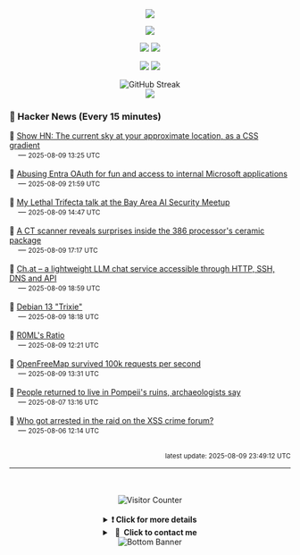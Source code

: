 <div align="center">
  <img src="https://readme-typing-svg.herokuapp.com?font=Fira+Code&weight=600&size=19&duration=3000&pause=1000&color=F7931A&center=true&vCenter=true&width=600&lines=%F0%9F%91%8B+Hi+%2C++I'm+(+Esmaeil+Asadi+%3C%3D%3E+%D8%A7%D8%B3%D9%80%D9%85%D9%80%D8%A7%D8%B9%D9%80%DB%8C%D9%80%D9%84+%D8%A7%D8%B3%D9%80%D8%AF%DB%8C+)"/>
</div>

<p align="center">
  <img src="http://github-profile-summary-cards.vercel.app/api/cards/profile-details?username=Null-Err0r&theme=gruvbox" />
</p>
<p align="center">
  <img src="http://github-profile-summary-cards.vercel.app/api/cards/repos-per-language?username=Null-Err0r&theme=gruvbox" />
  <img src="http://github-profile-summary-cards.vercel.app/api/cards/most-commit-language?username=Null-Err0r&theme=gruvbox" />
</p>
<p align="center">
  <img src="http://github-profile-summary-cards.vercel.app/api/cards/stats?username=Null-Err0r&theme=gruvbox" />
  <img src="http://github-profile-summary-cards.vercel.app/api/cards/productive-time?username=Null-Err0r&theme=gruvbox&utcOffset=8" />
</p>
<div align="center">
  <img src="https://streak-stats.demolab.com/?user=null-err0r&theme=gruvbox" alt="GitHub Streak" />
</div>
<div align="center">
  <img src="https://github-profile-trophy.vercel.app/?username=Null-Err0r&theme=gruvbox&no-frame=true&margin-w=15&margin-h=15&row=2&column=4" />
</div>


### 📰 Hacker News (Every 15 minutes)

<!-- HACKER_NEWS_START -->
🔹 <a href='https://sky.dlazaro.ca' target='_blank' rel='noopener noreferrer'>Show HN: The current sky at your approximate location, as a CSS gradient</a><br>&nbsp;&nbsp;&nbsp;&nbsp;— <small>2025-08-09 13:25 UTC</small><br><br>
🔹 <a href='https://research.eye.security/consent-and-compromise/' target='_blank' rel='noopener noreferrer'>Abusing Entra OAuth for fun and access to internal Microsoft applications</a><br>&nbsp;&nbsp;&nbsp;&nbsp;— <small>2025-08-09 21:59 UTC</small><br><br>
🔹 <a href='https://simonwillison.net/2025/Aug/9/bay-area-ai/' target='_blank' rel='noopener noreferrer'>My Lethal Trifecta talk at the Bay Area AI Security Meetup</a><br>&nbsp;&nbsp;&nbsp;&nbsp;— <small>2025-08-09 14:47 UTC</small><br><br>
🔹 <a href='https://www.righto.com/2025/08/intel-386-package-ct-scan.html' target='_blank' rel='noopener noreferrer'>A CT scanner reveals surprises inside the 386 processor's ceramic package</a><br>&nbsp;&nbsp;&nbsp;&nbsp;— <small>2025-08-09 17:17 UTC</small><br><br>
🔹 <a href='https://ch.at/' target='_blank' rel='noopener noreferrer'>Ch.at – a lightweight LLM chat service accessible through HTTP, SSH, DNS and API</a><br>&nbsp;&nbsp;&nbsp;&nbsp;— <small>2025-08-09 18:59 UTC</small><br><br>
🔹 <a href='https://www.debian.org/News/2025/20250809' target='_blank' rel='noopener noreferrer'>Debian 13 "Trixie"</a><br>&nbsp;&nbsp;&nbsp;&nbsp;— <small>2025-08-09 18:18 UTC</small><br><br>
🔹 <a href='https://blog.glyph.im/2025/08/r0mls-ratio.html' target='_blank' rel='noopener noreferrer'>R0ML's Ratio</a><br>&nbsp;&nbsp;&nbsp;&nbsp;— <small>2025-08-09 12:21 UTC</small><br><br>
🔹 <a href='https://blog.hyperknot.com/p/openfreemap-survived-100000-requests' target='_blank' rel='noopener noreferrer'>OpenFreeMap survived 100k requests per second</a><br>&nbsp;&nbsp;&nbsp;&nbsp;— <small>2025-08-09 13:31 UTC</small><br><br>
🔹 <a href='https://www.bbc.com/news/articles/c62wx23y2v1o' target='_blank' rel='noopener noreferrer'>People returned to live in Pompeii's ruins, archaeologists say</a><br>&nbsp;&nbsp;&nbsp;&nbsp;— <small>2025-08-07 13:16 UTC</small><br><br>
🔹 <a href='https://krebsonsecurity.com/2025/08/who-got-arrested-in-the-raid-on-the-xss-crime-forum/' target='_blank' rel='noopener noreferrer'>Who got arrested in the raid on the XSS crime forum?</a><br>&nbsp;&nbsp;&nbsp;&nbsp;— <small>2025-08-06 12:14 UTC</small><br><br>
<!-- HACKER_NEWS_END -->

<p align="right"><small>latest update: 
<!-- HACKER_NEWS_LAST_UPDATED -->2025-08-09 23:49:12 UTC<!-- /HACKER_NEWS_LAST_UPDATED -->
</small></p>

<hr>

<div align="center">
  <br> </br>
  <img src="https://ghvc.kabelkultur.se/?username=null-err0r&abbreviated=true&color=ff5500&label=%E2%81%AE%20%E2%81%AE%E2%81%AE%20%E2%81%AE%E2%81%AE%20%20%F0%9F%91%80%20%E2%81%AE%20%E2%81%AE%E2%81%AE%20%E2%81%AE%E2%81%AEVisitor%E2%81%AE%20%E2%81%AE%E2%81%AE%20%E2%81%AE%E2%81%AE%20%F0%9F%91%80%E2%81%AE%20%E2%81%AE%E2%81%AE%20%E2%81%AE%E2%81%AE%E2%81%AE%20%E2%81%AE%E2%81%AE%20%E2%81%AE%E2%81%AE⁮⁮" alt="Visitor Counter" />
  <br> </br>
</div>
<details align="center">
<summary> <b> ❗️ Click for more details</b> </summary>
<br>
<div align="center">
  <a href="https://next.ossinsight.io/widgets/official/analyze-user-contribution-time-distribution?user_id=19436819&period=all_times" target="_blank" style="display: block;">
    <picture>
      <source media="(prefers-color-scheme: dark)" srcset="https://next.ossinsight.io/widgets/official/analyze-user-contribution-time-distribution/thumbnail.png?user_id=19436819&period=all_times&image_size=auto&color_scheme=dark" width="700" height="auto">
      <img alt="Contribution Time Distribution" src="https://next.ossinsight.io/widgets/official/analyze-user-contribution-time-distribution/thumbnail.png?user_id=19436819&period=all_times&image_size=auto&color_scheme=dark" width="700" height="auto">
    </picture>
  </a>
</div>
<div align="center">
  <a href="https://next.ossinsight.io/widgets/official/compose-user-dashboard-stats?user_id=19436819" target="_blank" style="display: block;">
    <picture>
      <source media="(prefers-color-scheme: dark)" srcset="https://next.ossinsight.io/widgets/official/compose-user-dashboard-stats/thumbnail.png?user_id=19436819&image_size=auto&color_scheme=dark" width="700" height="auto">
      <img alt="Dashboard Stats" src="https://next.ossinsight.io/widgets/official/compose-user-dashboard-stats/thumbnail.png?user_id=19436819&image_size=auto&color_scheme=dark" width="700" height="auto">
    </picture>
  </a>
</div>
<div align="center">
  <a href="https://next.ossinsight.io/widgets/official/compose-org-activity-map?activity=stars&role=stars&owner_id=19436819&period=past_12_months" target="_blank" style="display: block;">
    <picture>
      <source media="(prefers-color-scheme: dark)" srcset="https://next.ossinsight.io/widgets/official/compose-org-activity-map/thumbnail.png?activity=stars&role=stars&owner_id=19436819&period=past_12_months&image_size=4x7&color_scheme=dark" width="700" height="auto">
      <img alt="Geographical Distribution" src="https://next.ossinsight.io/widgets/official/compose-org-activity-map/thumbnail.png?activity=stars&role=stars&owner_id=19436819&period=past_12_months&image_size=4x7&color_scheme=dark" width="700" height="auto">
    </picture>
  </a>
</div>
<div align="center">
  <img src="https://github-readme-activity-graph.vercel.app/graph?username=Null-Err0r&theme=gruvbox" alt="Activity Graph" />
</div>
<br>
</details>
<details align="center">
<summary> <b>  💬  Click to contact me</b> </summary>
<br>
<div align="center">
  <br><br>
  <a href="https://t.me/NullErr0r" target="_blank">
    <img src="https://img.shields.io/badge/Telegram-black?style=for-the-badge&logo=Telegram" alt="Telegram" />
  </a>
</div>
<br>
</details>
<div align="center">
  <img src="https://raw.githubusercontent.com/Trilokia/Trilokia/379277808c61ef204768a61bbc5d25bc7798ccf1/bottom_header.svg" alt="Bottom Banner" />
</div>

